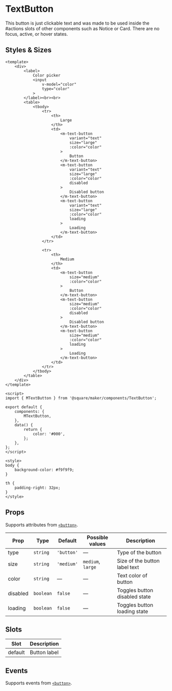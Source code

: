 # TextButton
This button is just clickable text and was made to be used inside the #actions slots of other components such as Notice or Card.
There are no focus, active, or hover states.

## Styles & Sizes
```vue
<template>
	<div>
		<label>
			Color picker
			<input
				v-model="color"
				type="color"
			>
		</label><br><br>
		<table>
			<tbody>
				<tr>
					<th>
						Large
					</th>
					<td>
						<m-text-button
							variant="text"
							size="large"
							:color="color"
						>
							Button
						</m-text-button>
						<m-text-button
							variant="text"
							size="large"
							:color="color"
							disabled
						>
							Disabled button
						</m-text-button>
						<m-text-button
							variant="text"
							size="large"
							:color="color"
							loading
						>
							Loading
						</m-text-button>
					</td>
				</tr>

				<tr>
					<th>
						Medium
					</th>
					<td>
						<m-text-button
							size="medium"
							:color="color"
						>
							Button
						</m-text-button>
						<m-text-button
							size="medium"
							:color="color"
							disabled
						>
							Disabled button
						</m-text-button>
						<m-text-button
							size="medium"
							:color="color"
							loading
						>
							Loading
						</m-text-button>
					</td>
				</tr>
			</tbody>
		</table>
	</div>
</template>

<script>
import { MTextButton } from '@square/maker/components/TextButton';

export default {
	components: {
		MTextButton,
	},
	data() {
		return {
			color: '#000',
		};
	},
};
</script>

<style>
body {
	background-color: #f9f9f9;
}

th {
	padding-right: 32px;
}
</style>
```

<!-- api-tables:start -->
## Props

Supports attributes from [`<button>`](https://developer.mozilla.org/en-US/docs/Web/HTML/Element/button).

| Prop     | Type      | Default    | Possible values   | Description                   |
| -------- | --------- | ---------- | ----------------- | ----------------------------- |
| type     | `string`  | `'button'` | —                 | Type of the button            |
| size     | `string`  | `'medium'` | `medium`, `large` | Size of the button label text |
| color    | `string`  | —          | —                 | Text color of button          |
| disabled | `boolean` | `false`    | —                 | Toggles button disabled state |
| loading  | `boolean` | `false`    | —                 | Toggles button loading state  |


## Slots

| Slot    | Description  |
| ------- | ------------ |
| default | Button label |


## Events

Supports events from [`<button>`](https://developer.mozilla.org/en-US/docs/Web/HTML/Element/button).
<!-- api-tables:end -->
